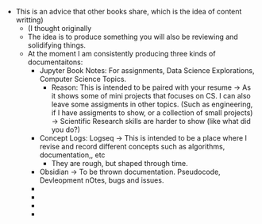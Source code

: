 - This is an advice that other books share, which is the idea of content writting)
	- (I thought originally
	- The idea is to produce something you will also be reviewing and solidifying things.
	- At the moment I am consistently producing three kinds of documentaitons:
		- Jupyter Book Notes: For assignments, Data Science Explorations, Computer Science Topics.
			- Reason: This is intended to be paired with your resume -> As it shows some of mini projects that focuses on CS. I can also leave some assigments in other topics. (Such as engineering, if I have assigments to show, or a collection of small projects) -> Scientific Research skills are harder to show (like what did you do?)
		- Concept Logs: Logseq -> This is intended to be a place where I revise and record different concepts such as algorithms, documentation,, etc
			- They are rough, but shaped through time.
		- Obsidian -> To be thrown documentation. Pseudocode, Devleopment nOtes, bugs and issues.
		-
		-
		-
		-